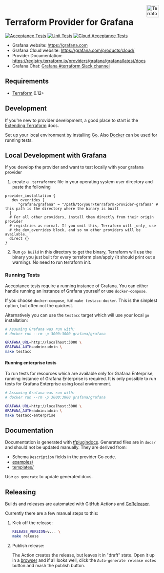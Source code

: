 <a href="https://terraform.io">
  <img src="https://www.datocms-assets.com/2885/1629941242-logo-terraform-main.svg" title="Terraform" align="right" height="40px" />
</a>

# Terraform Provider for Grafana

[![Acceptance Tests](https://github.com/grafana/terraform-provider-grafana/actions/workflows/acc-tests.yml/badge.svg)](https://github.com/grafana/terraform-provider-grafana/actions/workflows/acc-tests.yml)
[![Unit Tests](https://github.com/grafana/terraform-provider-grafana/actions/workflows/unit-tests.yml/badge.svg)](https://github.com/grafana/terraform-provider-grafana/actions/workflows/unit-tests.yml)
[![Cloud Acceptance Tests](https://github.com/grafana/terraform-provider-grafana/actions/workflows/cloud-acc-tests.yml/badge.svg)](https://github.com/grafana/terraform-provider-grafana/actions/workflows/cloud-acc-tests.yml)

- Grafana website: <https://grafana.com>
- Grafana Cloud website: <https://grafana.com/products/cloud/>
- Provider Documentation: <https://registry.terraform.io/providers/grafana/grafana/latest/docs>
- Grafana Chat: [Grafana #terraform Slack channel](https://grafana.slack.com/archives/C017MUCFJUT)

## Requirements

- [Terraform](https://www.terraform.io/downloads.html) 0.12+

## Development

If you're new to provider development, a good place to start is the [Extending
Terraform](https://www.terraform.io/docs/extend/index.html) docs.

Set up your local environment by installing [Go](http://www.golang.org). Also
[Docker](https://docs.docker.com/install/) can be used for running tests.

## Local Development with Grafana
If you develop the provider and want to test locally with your grafana provider
1. create a `.terraformrc` file in your operating system user directory and paste the following
```
provider_installation {
   dev_overrides {
      "grafana/grafana" = "/path/to/your/terraform-provider-grafana" # this path is the directory where the binary is built
  }
  # For all other providers, install them directly from their origin provider
  # registries as normal. If you omit this, Terraform will _only_ use
  # the dev_overrides block, and so no other providers will be available.
  direct {}
}
```
2. Run `go build` in this directory to get the binary, Terraform will use the binary you just built for every terraform plan/apply (it should print out a warning). No need to run terraform init.

### Running Tests

Acceptance tests require a running instance of Grafana. You can either handle
running an instance of Grafana yourself or use `docker-compose`.

If you choose `docker-compose`, run `make testacc-docker`. This is the simplest
option, but often not the quickest.

Alternatively you can use the `testacc` target which will use your local `go`
installation:

```sh
# Assuming Grafana was run with:
# docker run --rm -p 3000:3000 grafana/grafana

GRAFANA_URL=http://localhost:3000 \
GRAFANA_AUTH=admin:admin \
make testacc
```

#### Running enterprise tests

To run tests for resources which are available only for Grafana Enterprise, running instance of Grafana Enterprise is required.
It is only possible to run tests for Grafana Enterprise using local environment.

```sh
# Assuming Grafana was run with:
# docker run --rm -p 3000:3000 grafana/grafana

GRAFANA_URL=http://localhost:3000 \
GRAFANA_AUTH=admin:admin \
make testacc-enterprise
```

## Documentation

Documentation is generated with
[tfplugindocs](https://github.com/hashicorp/terraform-plugin-docs). Generated
files are in `docs/` and should not be updated manually. They are derived from:

- Schema `Description` fields in the provider Go code.
- [examples/](./examples)
- [templates/](./templates)

Use `go generate` to update generated docs.

## Releasing

Builds and releases are automated with GitHub Actions and
[GoReleaser](https://github.com/goreleaser/goreleaser/).

Currently there are a few manual steps to this:

1. Kick off the release:

   ```sh
   RELEASE_VERSION=v... \
   make release
   ```

2. Publish release:

   The Action creates the release, but leaves it in "draft" state. Open it up in
   a [browser](https://github.com/grafana/terraform-provider-grafana/releases)
   and if all looks well, click the `Auto-generate release notes` button and mash the publish button.

